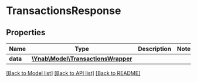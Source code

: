 # TransactionsResponse

## Properties
Name | Type | Description | Notes
------------ | ------------- | ------------- | -------------
**data** | [**\Ynab\Model\TransactionsWrapper**](TransactionsWrapper.md) |  | 

[[Back to Model list]](../README.md#documentation-for-models) [[Back to API list]](../README.md#documentation-for-api-endpoints) [[Back to README]](../README.md)


